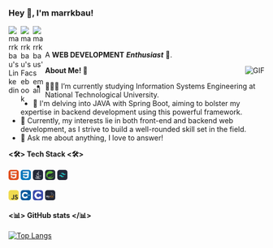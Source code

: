
<h3 title="hehehe"> Hey 👋, I'm marrkbau!</h3>

<a href="https://www.linkedin.com/in/bautista-marquez-612158265">
  <img align="left" alt="marrkbau's Linkedin" width="24px" src="https://cdn.jsdelivr.net/npm/simple-icons@v3/icons/linkedin.svg" />
</a>
<a href="https://www.facebook.com/bautista.marquez.92/">
  <img align="left" alt="marrkbau's Facebook" width="24px" src="https://cdn.jsdelivr.net/npm/simple-icons@v3/icons/facebook.svg" />
</a>
<a href="mailto:bau.marquez@gmail.com">
  <img align="left" alt="marrkbaus's email" width="24px" src="https://cdn.jsdelivr.net/npm/simple-icons@v3/icons/gmail.svg" />
</a>

<br />
<br />

A **WEB DEVELOPMENT** ***Enthusiast*** 🚀.


 <img align="right" alt="GIF" src="https://i.pinimg.com/originals/e4/26/70/e426702edf874b181aced1e2fa5c6cde.gif" />

**About Me! 🙌**

- 👨🏽‍💻 I’m currently studying Information Systems Engineering at National Technological University.
- 🌱 I'm delving into JAVA with Spring Boot, aiming to bolster my expertise in backend development using this powerful framework.
- 🤔 Currently, my interests lie in both front-end and backend web development, as I strive to build a well-rounded skill set in the field.
- 💬 Ask me about anything, I love to answer!


**<🛠> Tech Stack <🛠>**
<br>
<br>
<code><img height="20" src="https://github.com/tandpfun/skill-icons/blob/main/icons/HTML.svg"></code>
<code><img height="20" src="https://github.com/tandpfun/skill-icons/blob/main/icons/CSS.svg"></code>
<code><img height="20" src="https://github.com/tandpfun/skill-icons/blob/main/icons/Java-Dark.svg"></code>
<code><img height="20" src="https://github.com/tandpfun/skill-icons/blob/main/icons/Spring-Dark.svg"></code>
<code><img height="20" src="https://github.com/tandpfun/skill-icons/blob/main/icons/TailwindCSS-Dark.svg"></code>
<br>
<br>
<code><img height="20" src="https://github.com/tandpfun/skill-icons/blob/main/icons/JavaScript.svg"></code>
<code><img height="20" src="https://github.com/tandpfun/skill-icons/blob/main/icons/CPP.svg"></code>
<code><img height="20" src="https://github.com/tandpfun/skill-icons/blob/main/icons/C.svg"></code>
<code><img height="20" src="https://github.com/tandpfun/skill-icons/blob/main/icons/MySQL-Dark.svg"></code>
<br>
<br>
**<📊> GitHub stats </📊>**
<br>
<br>
[![Top Langs](https://github-readme-stats.vercel.app/api/top-langs/?username=marrkbau&theme=dark&text_color=fff&border_color=79ff97&layout=compact)](https://github.com/marrkbau) 
